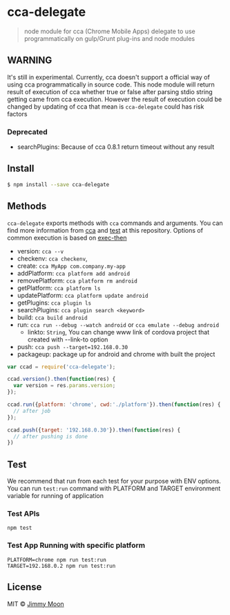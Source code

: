 # cca-delegate

> node module for cca (Chrome Mobile Apps) delegate to use programmatically on gulp/Grunt plug-ins and node modules

## WARNING

It's still in experimental. Currently, cca doesn't support a official way of using cca programmatically in source code. This node module will return result of execution of cca whether true or false after parsing stdio string getting came from cca execution. However the result of execution could be changed by updating of cca that mean is `cca-delegate` could has risk factors

### Deprecated

- searchPlugins: Because of cca 0.8.1 return timeout without any result

## Install

```sh
$ npm install --save cca-delegate
```

## Methods

`cca-delegate` exports methods with `cca` commands and arguments. You can find more information from [cca](https://www.npmjs.com/package/cca) and [test](./test) at this repository. Options of common execution is based on [exec-then](http://goo.gl/lEn3L8)

- version: `cca --v`
- checkenv: `cca checkenv`,
- create: `cca MyApp com.company.my-app`
- addPlatform: `cca platform add android`
- removePlatform: `cca platform rm android`
- getPlatform: `cca platform ls`
- updatePlatform: `cca platform update android`
- getPlugins: `cca plugin ls`
- searchPlugins: `cca plugin search <keyword>`
- build: `cca build android`
- run: `cca run --debug --watch android` or `cca emulate --debug android`
  + linkto: `String`, You can change www link of cordova project that created with --link-to option
- push: `cca push --target=192.168.0.30`
- packageup: package up for android and chrome with built the project

```js
var ccad = require('cca-delegate');

ccad.version().then(function(res) {
  var version = res.params.version;
});

ccad.run({platform: 'chrome', cwd:'./platform'}).then(function(res) {
  // after job
});

ccad.push({target: '192.168.0.30'}).then(function(res) {
  // after pushing is done
})
```

## Test

We recommend that run from each test for your purpose with ENV options. You can run `test:run` command with PLATFORM and TARGET environment variable for running of application

### Test APIs

```
npm test
```

### Test App Running with specific platform

```
PLATFORM=chrome npm run test:run
TARGET=192.168.0.2 npm run test:run
```

## License

MIT © [Jimmy Moon](http://github.com/ragingwind)
